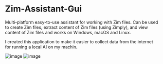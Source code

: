 # Zim-Assistant-Gui
Multi-platform easy-to-use assistant for working with Zim files. Can be used to create Zim files, extract content of Zim files (using Zimply), and view content of Zim files and works on Windows, macOS and Linux. 

I created this application to make it easier to collect data from the internet for running a local AI on my machin.

![image](https://github.com/user-attachments/assets/56a2ad4b-3d28-4f6e-8c05-f2405a0b93b0)
![image](https://github.com/user-attachments/assets/0ae13d9a-02c3-45ed-8224-3507a5a5b365)

